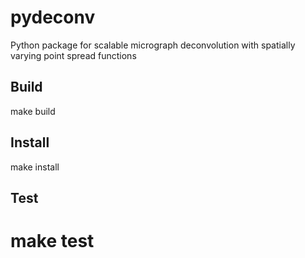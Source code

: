 # pydeconv
Python package for scalable micrograph deconvolution with spatially varying point spread functions

## Build
  make build

## Install
  make install

## Test
  make test
=======
